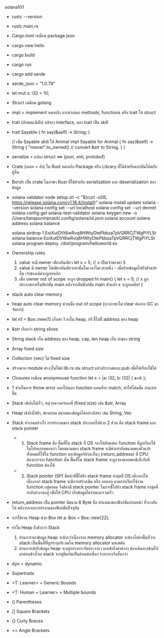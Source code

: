 solana101

- rustc --version
- rustc main.rs <!-- build -->
- Cargo.toml เหมือน package.json
- cargo new hello
- cargo build
- cargo run
- cargo add serde
- serde_json = "1.0.79" <!-- ยัดลงตรงๆใน Cargo.toml -->
- let mut x: i32 = 10; <!-- mut = mutable = เปลี่ยนค่าได้ -->
- Struct เหมือน golang
- impl = implement หมายถึง การนำเสนอ methods, functions หรือ trait ให้ struct
- trait (ลักษณะนิสัย) คล้ายๆ interface, มอง trait เป็น skill
-   
    trait Sayable {
        fn say(&self) -> String;
    }

    // เพิ่ม Sayable skill ให้ Animal
    impl Sayable for Animal {
        fn say(&self) -> String {
            "meow!".to_owned() // convert &str to String.
        }
    }
- serialize = แปลง struct <=> (json, xml, protobuf)
- Crate (เคลท = ลัง) ใน Rust หมายถึง Package หรือ Library ที่ใช้สำหรับแบ่งปันโค้ดกับผู้อื่น
- Borsh เป็น crate ในภาษา Rust ที่ใช้สำหรับ serialization และ deserialization ของข้อมูล
- solana validator node setup
    sh -c "$(curl -sSfL https://release.solana.com/v1.18.4/install)"
    solana-install update
    solana --version
    solana config set --url localhost
    solana config set --url devnet
    solana config get
    solana-test-validator
    solana-keygen new -o /Users/tanaponinprasit/.config/solana/id.json
    solana account
    solana address
    solana balance
    <!-- change phantom to local network -->
    solana airdrop 1 EoiXutDVt6wRvq8HWtyDtePbbzaTpVQRRCjTWgPiYLSt
    solana balance EoiXutDVt6wRvq8HWtyDtePbbzaTpVQRRCjTWgPiYLSt
    solana program deploy ./dist/program/helloworld.so
- Ownership rules
    1. value จะมี owner เพียงอันเดียว
        let x = 5; // x เป็นเจ้าของค่า 5
    2. value มี owner ได้เพียงอันเดียวเท่านั้นในเวลาใดเวลาหนึ่ง - เมื่อย้ายข้อมูลไปยังตัวแปรอื่น เจ้าของเดิมจะถูกยกเลิก
    3. เมื่อ owner out of scope จะถูก dropped
        fn main() {
            let x = 5;  // x ถูกประกาศภายในฟังก์ชัน main หลังจากปิดฟังก์ชัน main ตัวแปร x จะถูกเคลียร์
        }
- stack auto clear memory
- heap auto clear memory ด้วยเมื่อ out of scope (บางภาษาไม่ clear ต้องรอ GC มาจัดการ)
- let n1 = Box::new(1) เก็บค่า 1 ลงใน heap, n1 ชี้ไปที่ address ของ heap
- &str เรียกว่า string slices
- String
    stack เก็บ address ของ heap, cap, len
    heap เก็บ ค่าของ string
- Array fixed size
- Collection (vec) ไม่ fixed size
- สร้างพวก module ต่างๆในไฟล์ lib.rs เช่น struct แล้วประกาศแบบ pub เพื่อให้เรียกใช้ได้
- Closures เหมือน anonymouse function
    let x = |a: i32, b: i32| { a+b };
- ? ช่วยในการ throw error ออกไปนอก function แทนที่จะ match, ทำให้โค้ดสั้น อ่านง่ายขึ้น
- Stack เข้าถึงได้เร็ว, หน่วยความจำคงที่ (fixed size) เช่น &str, Array
- Heap เข้าถึงได้ช้า, ขยาย/ลด ขนาดของข้อมูลได้อย่างอิสระ เช่น String, Vec
- Stack ทำงานอย่างไร
    การทำงานของ stack ประกอบไปด้วย 2 ส่วน คือ stack frame และ stack pointer
    - 1. Stack frame คือ พื้นที่ใน stack ที่ OS จองให้กับแต่ละ function ที่ถูกเรียกใช้ในโปรแกรมของเรา โดยขนาดของ stack frame จะมีค่าเท่ากับขนาดของตัวแปรทั้งหมดที่ใช้ใน function และข้อมูลจิปาถะอื่นๆ (return_address) ที่ CPU ต้องการจาก function นั้น พื้นที่ใน stack frame จะถูกจองแบบพอดีเป๊ะกับที่ function ต้องใช้
    - 2. Stack pointer (SP) มีหน้าที่ชี้ไปยัง stack frame ล่าสุดที่ OS เพิ่งจองให้ เนื่องจาก stack frame จะมีการสร้างเพิ่ม หรือ ลบออก ตามการเรียกใช้งาน function อยู่ตลอด จึงต้องมี stack pointer ในการชี้ไปยัง stack frame ล่าสุดที่กำลังทำงานอยู่ เพื่อให้ CPU เก็บข้อมูลได้ง่ายและรวดเร็ว
- return_address เป็น pointer มีขนาด 8 Byte คือ ตำแหน่งของฟังก์ชันก่อนหน้า ที่จะกลับไป หลังจากจบการทำงานของฟังก์ชันปัจจุบัน
- การใช้งาน Heap ด้วย Box
    let a: Box<i32> = Box::new(22); <!-- ค่า 22 ที่ปกติจะเก็บอยู่ใน stack ก็ย้ายไปอยู่ใน heap ทันที -->
- ทำไม Heap ถึงช้ากว่า Stack
    1. ด้านการจองข้อมูล
        heap จะช้ากว่าเนื่องจาก memory allocator จะต้องไล่หาพื้นที่ว่าง
        stack เป็นพื้นที่ที่ถูกระบุบริเวณใน memory allocator มาแต่ต้น
    2. ด้านการเข้าถึงข้อมูล
        heap จะอยู่อย่างกระจัดกระจาย เวลาเข้าถึงค่าต่างๆ ต้องเดินทางข้ามไปมาค่อนข้างไกล
        stack จะอยู่ติดกันเป็นก้อนต่อเนื่อง ระยะทางจึงสั้นกว่า
- dyn = dynamic
- Supertraits
- <T: Learner> = Generic Bounds
- <T: Human + Learner> = Multiple bounds
- () Parentheses
- [] Square Brackets
- {} Curly Braces
- <> Angle Brackets